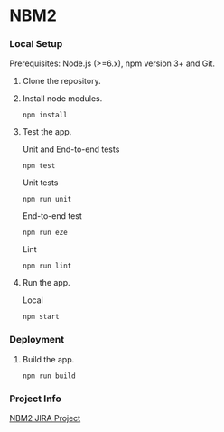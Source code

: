 # NBM2

### Local Setup
Prerequisites: Node.js (>=6.x), npm version 3+ and Git.

1. Clone the repository.

2. Install node modules.  

   ```
   npm install
   ```

3. Test the app. 

   Unit and End-to-end tests
   ```
   npm test
   ```

   Unit tests
   ```
   npm run unit
   ```
   
   End-to-end test
   ```
   npm run e2e
   ```
   
   Lint
   ```
   npm run lint
   ```
   
4. Run the app.

   Local
   ```
   npm start
   ```   

### Deployment
1. Build the app.
   ```
   npm run build
   ```   
   
### Project Info
[NBM2 JIRA Project](https://jira.fcc.gov/browse/GISNBM2/)
